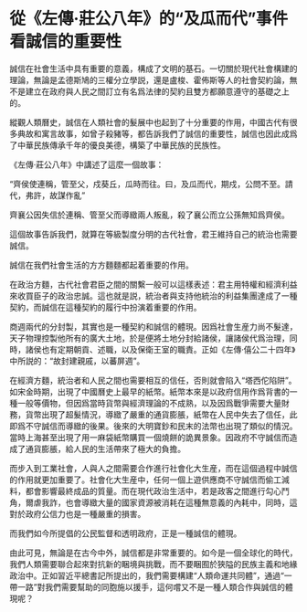 <div class="heti heti--vertical">
<h1>從《左傳·莊公八年》的“及瓜而代”事件看誠信的重要性</h1>
<p>誠信在社會生活中具有重要的意義，構成了文明的基石。一切關於現代社會構建的理論，無論是孟德斯鳩的三權分立學説，還是盧梭、霍佈斯等人的社會契約論，無不是建立在政府與人民之間訂立有名爲法律的契約且雙方都願意遵守的基礎之上的。</p>
<p>縱觀人類曆史，誠信在人類社會的髮展中也起到了十分重要的作用，中國古代有很多典故和寓言故事，如曾子殺豬等，都告訴我們了誠信的重要性，誠信也因此成爲了中華民族傳承千年的優良美德，構築了中華民族的民族性。</p>
<p>《左傳·莊公八年》中講述了這麼一個故事：</p>
<p>“齊侯使連稱，管至父，戍葵丘，瓜時而往。曰，及瓜而代，期戍，公問不至。請代，弗許，故謀作亂”</p>
<p>齊襄公因失信於連稱、管至父而導緻兩人叛亂，殺了襄公而立公孫無知爲齊侯。</p>
<p>這個故事告訴我們，就算在等級製度分明的古代社會，君王維持自己的統治也需要誠信。</p>
<p>誠信在我們社會生活的方方麵麵都起着重要的作用。</p>
<p>在政治方麵，古代社會君臣之間的關繫一般可以這樣表述：君主用特權和經濟利益來收買臣子的政治忠誠。這也就是説，統治者與支持他統治的利益集團達成了一種契約，而誠信在這種契約的履行中扮演着重要的作用。</p>
<p>商週兩代的分封製，其實也是一種契約和誠信的體現。因爲社會生産力尚不髮達，天子物理控製他所有的廣大土地，於是便將土地分封給諸侯，讓諸侯代爲治理，同時，諸侯也有定期朝貢、述職，以及保衛王室的職責。正如《左傳·僖公二十四年》中所説的：“故封建親戚，以蕃屏週”。</p>
<p>在經濟方麵，統治者和人民之間也需要相互的信任，否則就會陷入“塔西佗陷阱”。如宋金時期，出現了中國曆史上最早的紙幣。紙幣本來是以政府信用作爲背書的一種一般等價物，但因爲當時貨幣與經濟理論的不成熟，以及因爲戰爭需要大量財務，貨幣出現了超髮情況，導緻了嚴重的通貨膨脹，紙幣在人民中失去了信任，此即爲不守誠信而導緻的後果。後來的大明寶鈔和民末的法幣也出現了類似的情況。當時上海甚至出現了用一麻袋紙幣購買一個燒餅的詭異景象。因政府不守誠信而造成了通貨膨脹，給人民的生活帶來了極大的負擔。</p>
<p>而步入到工業社會，人與人之間需要合作進行社會化大生産，而在這個過程中誠信的作用就更加重要了。社會化大生産中，任何一個上遊供應商不守誠信而偷工減料，都會影響最終成品的質量。而在現代政治生活中，若是政客之間進行勾心鬥角，爾虐我詐，也會導緻大量的國家資源被消耗在這種無意義的內耗中，同時，這對於政府公信力也是一種嚴重的損害。</p>
<p>而我們如今所提倡的公民監督和透明政府，正是一種誠信的體現。</p>
由此可見，無論是在古今中外，誠信都是非常重要的。如今是一個全球化的時代，我們人類需要聯合起來對抗新的睏境與挑戰，而不要睏囿於狹隘的民族主義和地緣政治中。正如習近平總書記所提出的，我們需要構建“人類命運共同體”，通過“一帶一路”對我們需要幫助的同胞施以援手，這何嚐又不是一種人類合作與誠信的體現呢？</p>
</div>
